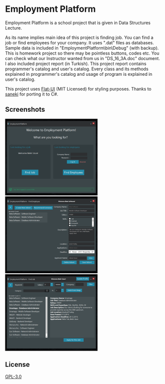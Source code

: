# Employment Platform

Employment Platform is a school project that is given in Data Structures Lecture. 

As its name implies main idea of this project is finding job. You can find a job or find employees for your company. It uses ".dat" files as databases. Sample data is included in "EmploymentPlatform\bin\Debug" (with backup). This is homework project so there may be pointless buttons, codes etc. You can check what our Instructor wanted from us in "DS_16_3A.doc" document. I also included project report (in Turkish). This project report contains programmer's catalog and user's catalog. Every class and its methods explained in programmer's catalog and usage of program is explained in user's catalog.

This project uses [Flat-UI](https://github.com/saneki/FlatUI) (MIT Licensed) for styling purposes. Thanks to [saneki](https://github.com/saneki) for porting it to C#.

## Screenshots
<img src="https://raw.githubusercontent.com/BekirUzun/EmploymentPlatform/master/screenshots/main.png" alt="Main Screen" width="300">
<img src="https://raw.githubusercontent.com/BekirUzun/EmploymentPlatform/master/screenshots/findemployee.png" alt="Find Employee" width="300">
<img src="https://raw.githubusercontent.com/BekirUzun/EmploymentPlatform/master/screenshots/findjob.png" alt="Find Job" width="300">

License
---
[GPL-3.0](https://github.com/BekirUzun/EmploymentPlatform/blob/master/LICENSE)
